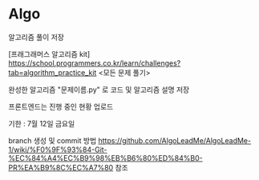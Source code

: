 # Algo
알고리즘 풀이 저장

[프래그래머스 알고리즘 kit]
https://school.programmers.co.kr/learn/challenges?tab=algorithm_practice_kit
<모든 문제 풀기>

완성한 알고리즘 "문제이름.py" 로 코드 및 알고리즘 설명 저장

프론트엔드는 진행 중인 현황 업로드

기한 : 7월 12일 금요일

branch 생성 및 commit 방법
https://github.com/AlgoLeadMe/AlgoLeadMe-1/wiki/%F0%9F%93%84-Git-%EC%84%A4%EC%B9%98%EB%B6%80%ED%84%B0-PR%EA%B9%8C%EC%A7%80
참조

